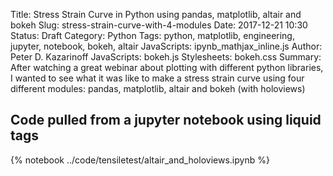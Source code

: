 Title: Stress Strain Curve in Python using pandas, matplotlib, altair and bokeh
Slug: stress-strain-curve-with-4-modules
Date: 2017-12-21 10:30
Status: Draft
Category: Python
Tags: python, matplotlib, engineering, jupyter, notebook, bokeh, altair
JavaScripts: ipynb_mathjax_inline.js
Author: Peter D. Kazarinoff
JavaScripts: bokeh.js
Stylesheets: bokeh.css
Summary: After watching a great webinar about plotting with different python libraries, I wanted to see what it was like to make a stress strain curve using four different modules: pandas, matplotlib, altair and bokeh (with holoviews)

## Code pulled from a jupyter notebook using liquid tags

{% notebook ../code/tensiletest/altair_and_holoviews.ipynb %}
